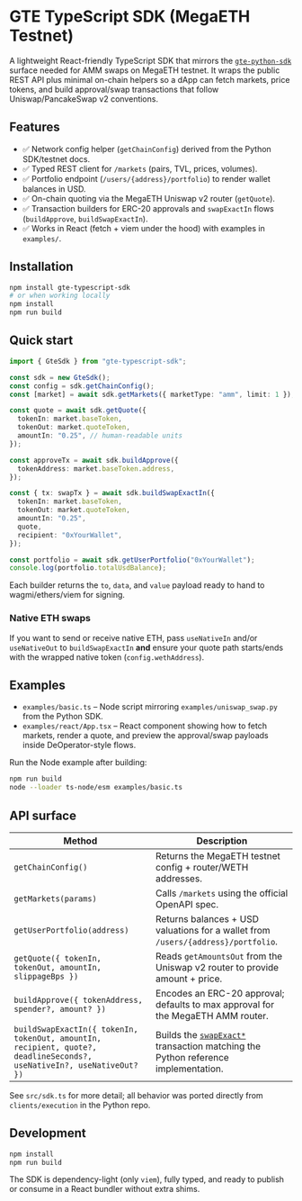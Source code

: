 # GTE TypeScript SDK (MegaETH Testnet)

A lightweight React-friendly TypeScript SDK that mirrors the [`gte-python-sdk`](https://github.com/liquid-labs-inc/gte-python-sdk) surface needed for AMM swaps on MegaETH testnet. It wraps the public REST API plus minimal on-chain helpers so a dApp can fetch markets, price tokens, and build approval/swap transactions that follow Uniswap/PancakeSwap v2 conventions.

## Features
- ✅ Network config helper (`getChainConfig`) derived from the Python SDK/testnet docs.
- ✅ Typed REST client for `/markets` (pairs, TVL, prices, volumes).
- ✅ Portfolio endpoint (`/users/{address}/portfolio`) to render wallet balances in USD.
- ✅ On-chain quoting via the MegaETH Uniswap v2 router (`getQuote`).
- ✅ Transaction builders for ERC-20 approvals and `swapExactIn` flows (`buildApprove`, `buildSwapExactIn`).
- ✅ Works in React (fetch + viem under the hood) with examples in `examples/`.

## Installation
```bash
npm install gte-typescript-sdk
# or when working locally
npm install
npm run build
```

## Quick start
```ts
import { GteSdk } from "gte-typescript-sdk";

const sdk = new GteSdk();
const config = sdk.getChainConfig();
const [market] = await sdk.getMarkets({ marketType: "amm", limit: 1 });

const quote = await sdk.getQuote({
  tokenIn: market.baseToken,
  tokenOut: market.quoteToken,
  amountIn: "0.25", // human-readable units
});

const approveTx = await sdk.buildApprove({
  tokenAddress: market.baseToken.address,
});

const { tx: swapTx } = await sdk.buildSwapExactIn({
  tokenIn: market.baseToken,
  tokenOut: market.quoteToken,
  amountIn: "0.25",
  quote,
  recipient: "0xYourWallet",
});

const portfolio = await sdk.getUserPortfolio("0xYourWallet");
console.log(portfolio.totalUsdBalance);
```
Each builder returns the `to`, `data`, and `value` payload ready to hand to wagmi/ethers/viem for signing.

### Native ETH swaps
If you want to send or receive native ETH, pass `useNativeIn` and/or `useNativeOut` to `buildSwapExactIn` **and** ensure your quote path starts/ends with the wrapped native token (`config.wethAddress`).

## Examples
- `examples/basic.ts` – Node script mirroring `examples/uniswap_swap.py` from the Python SDK.
- `examples/react/App.tsx` – React component showing how to fetch markets, render a quote, and preview the approval/swap payloads inside DeOperator-style flows.

Run the Node example after building:
```bash
npm run build
node --loader ts-node/esm examples/basic.ts
```

## API surface
| Method | Description |
| --- | --- |
| `getChainConfig()` | Returns the MegaETH testnet config + router/WETH addresses. |
| `getMarkets(params)` | Calls `/markets` using the official OpenAPI spec. |
| `getUserPortfolio(address)` | Returns balances + USD valuations for a wallet from `/users/{address}/portfolio`. |
| `getQuote({ tokenIn, tokenOut, amountIn, slippageBps })` | Reads `getAmountsOut` from the Uniswap v2 router to provide amount + price. |
| `buildApprove({ tokenAddress, spender?, amount? })` | Encodes an ERC-20 approval; defaults to max approval for the MegaETH AMM router. |
| `buildSwapExactIn({ tokenIn, tokenOut, amountIn, recipient, quote?, deadlineSeconds?, useNativeIn?, useNativeOut? })` | Builds the [`swapExact*`](https://docs.gte.xyz/sdk-reference/python-sdk) transaction matching the Python reference implementation. |

See `src/sdk.ts` for more detail; all behavior was ported directly from `clients/execution` in the Python repo.

## Development
```bash
npm install
npm run build
```

The SDK is dependency-light (only `viem`), fully typed, and ready to publish or consume in a React bundler without extra shims.
